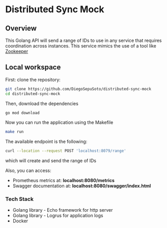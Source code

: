 # Distributed Sync Mock

## Overview

This Golang API will send a range of IDs to use in any service that
requires coordination across instances. This service mimics the use
of a tool like [Zookeeper](https://zookeeper.apache.org/)

## Local workspace

First: clone the repository:

```bash
git clone https://github.com/DiegoSepuSoto/distributed-sync-mock
cd distributed-sync-mock
```

Then, download the dependencies

```bash
go mod download
```

Now you can run the application using the Makefile

```bash
make run
```

The available endpoint is the following:

```bash
curl --location --request POST 'localhost:8079/range'
```

which will create and send the range of IDs

Also, you can access:

- Prometheus metrics at: **localhost:8080/metrics**
- Swagger documentation at: **localhost:8080/swagger/index.html**

### Tech Stack

- Golang library - Echo framework for http server
- Golang library - Logrus for application logs
- Docker
